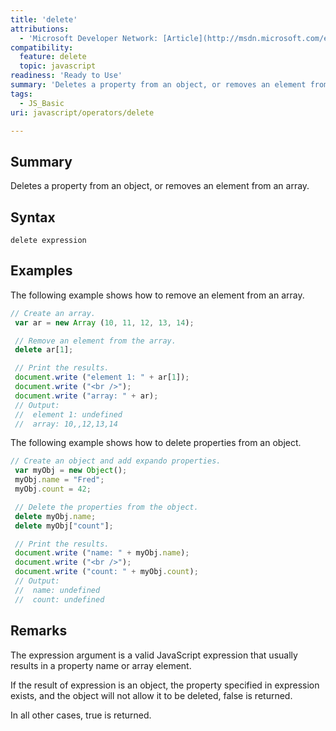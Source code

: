 ```yaml
---
title: 'delete'
attributions:
  - 'Microsoft Developer Network: [Article](http://msdn.microsoft.com/en-us/library/ie/2b2z052x(v=vs.94).aspx)'
compatibility:
  feature: delete
  topic: javascript
readiness: 'Ready to Use'
summary: 'Deletes a property from an object, or removes an element from an array.'
tags:
  - JS_Basic
uri: javascript/operators/delete

---
```

## Summary

Deletes a property from an object, or removes an element from an array.

## Syntax

    delete expression

## Examples

The following example shows how to remove an element from an array.

``` js
// Create an array.
 var ar = new Array (10, 11, 12, 13, 14);

 // Remove an element from the array.
 delete ar[1];

 // Print the results.
 document.write ("element 1: " + ar[1]);
 document.write ("<br />");
 document.write ("array: " + ar);
 // Output:
 //  element 1: undefined
 //  array: 10,,12,13,14
```

The following example shows how to delete properties from an object.

``` js
// Create an object and add expando properties.
 var myObj = new Object();
 myObj.name = "Fred";
 myObj.count = 42;

 // Delete the properties from the object.
 delete myObj.name;
 delete myObj["count"];

 // Print the results.
 document.write ("name: " + myObj.name);
 document.write ("<br />");
 document.write ("count: " + myObj.count);
 // Output:
 //  name: undefined
 //  count: undefined
```

## Remarks

The expression argument is a valid JavaScript expression that usually results in a property name or array element.

If the result of expression is an object, the property specified in expression exists, and the object will not allow it to be deleted, false is returned.

In all other cases, true is returned.

